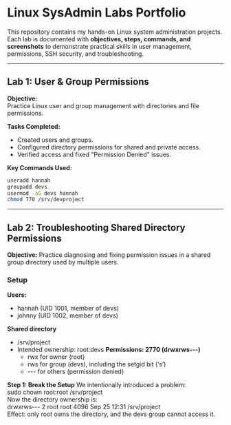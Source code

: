 # Linux SysAdmin Labs Portfolio

This repository contains my hands-on Linux system administration projects.  
Each lab is documented with **objectives, steps, commands, and screenshots** to demonstrate practical skills in user management, permissions, SSH security, and troubleshooting.

---

## Lab 1: User & Group Permissions
**Objective:**  
Practice Linux user and group management with directories and file permissions.

**Tasks Completed:**
- Created users and groups.  
- Configured directory permissions for shared and private access.  
- Verified access and fixed "Permission Denied" issues.

**Key Commands Used:**

```bash  
useradd hannah  
groupadd devs  
usermod -aG devs hannah  
chmod 770 /srv/devproject  
```

---

## Lab 2: Troubleshooting Shared Directory Permissions
**Objective:** Practice diagnosing and fixing permission issues in a shared group directory used by multiple users.

### Setup ###  
**Users:**
- hannah (UID 1001, member of devs)  
- johnny (UID 1002, member of devs)  

**Shared directory**

-	/srv/project
-	Intended ownership: root:devs
**Permissions: 2770 (drwxrws---)**
    - rwx for owner (root)
    - rws for group (devs), including the setgid bit (‘s’)
    -	--- for others (permission denied)

**Step 1: Break the Setup**
We intentionally introduced a problem:  
sudo chown root:root /srv/project  
	Now the directory ownership is:  
		drwxrws--- 2 root root 4096 Sep 25 12:31 /srv/project  
Effect: only root owns the directory, and the devs group cannot access it.
